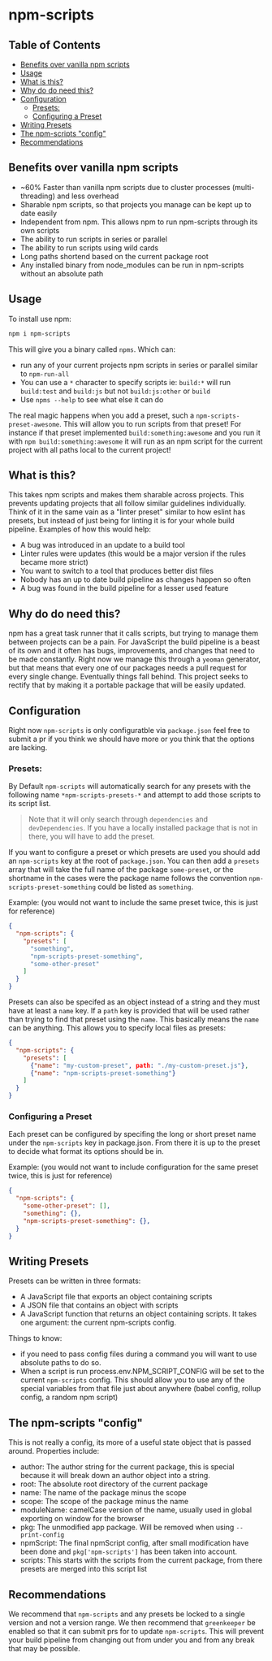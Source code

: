 # npm-scripts

## Table of Contents

* [Benefits over vanilla npm scripts](#benefits-over-vanilla-npm-scripts)
* [Usage](#usage)
* [What is this?](#what-is-this)
* [Why do do need this?](#why-do-do-need-this)
* [Configuration](#configuration)
  * [Presets:](#presets)
  * [Configuring a Preset](#configuring-a-preset)
* [Writing Presets](#writing-presets)
* [The npm-scripts "config"](#the-npm-scripts-config)
* [Recommendations](#recommendations)

## Benefits over vanilla npm scripts

* ~60% Faster than vanilla npm scripts due to cluster processes (multi-threading) and less overhead
* Sharable npm scripts, so that projects you manage can be kept up to date easily
* Independent from npm. This allows npm to run npm-scripts through its own scripts
* The ability to run scripts in series or parallel
* The ability to run scripts using wild cards
* Long paths shortend based on the current package root
* Any installed binary from node_modules can be run in npm-scripts without an absolute path

## Usage

To install use npm:

```bash
npm i npm-scripts
```

This will give you a binary called `npms`. Which can:

* run any of your current projects npm scripts in series or parallel similar to `npm-run-all`
* You can use a `*` character to specify scripts ie: `build:*` will run `build:test` and `build:js` but not `build:js:other` or `build`
* Use `npms --help` to see what else it can do

The real magic happens when you add a preset, such a `npm-scripts-preset-awesome`. This will allow you to run scripts from that preset! For instance if that preset implemented
`build:something:awesome` and you run it with `npm build:something:awesome` it will run as an npm script for the current project with all paths local to the current project!

## What is this?

This takes npm scripts and makes them sharable across projects. This prevents updating projects that all follow similar guidelines individually. Think of it in the same vain as a "linter preset" similar to how eslint has presets, but instead of just being for linting it is for your whole build pipeline. Examples of how this would help:

* A bug was introduced in an update to a build tool
* Linter rules were updates (this would be a major version if the rules became more strict)
* You want to switch to a tool that produces better dist files
* Nobody has an up to date build pipeline as changes happen so often
* A bug was found in the build pipeline for a lesser used feature

## Why do do need this?

npm has a great task runner that it calls scripts, but trying to manage them between projects can be a pain. For JavaScript the build pipeline is a beast of its own and it often has bugs, improvements, and changes that need to be made constantly. Right now we manage this through a `yeoman` generator, but that means that every one of our packages needs a pull request for every single change. Eventually things fall behind. This project seeks to rectify that by making it a portable package that will be easily updated.

## Configuration

Right now `npm-scripts` is only configuratble via `package.json` feel free to submit a pr if you think we should have more or you think that the options are lacking.

### Presets:

By Default `npm-scripts` will automatically search for any presets with the following name `*npm-scripts-presets-*` and attempt to add those scripts to its script list.

> Note that it will only search through `dependencies` and `devDependencies`. If you have a locally installed package that is not in there, you will have to add the preset.

If you want to configure a preset or which presets are used you should add an `npm-scripts` key at the root of `package.json`. You can then add a `presets` array that will take the full name of the package `some-preset`, or the shortname in the cases were the package name follows the convention `npm-scripts-preset-something` could be listed as `something`.

Example: (you would not want to include the same preset twice, this is just for reference)

```json
{
  "npm-scripts": {
    "presets": [
      "something",
      "npm-scripts-preset-something",
      "some-other-preset"
    ]
  }
}
```

Presets can also be specifed as an object instead of a string and they must have at least a `name` key. If a `path` key is provided that will be used rather than trying to find that preset using the `name`. This basically means the `name` can be anything. This allows you to specify local files as presets:

```json
{
  "npm-scripts": {
    "presets": [
      {"name": "my-custom-preset", path: "./my-custom-preset.js"},
      {"name": "npm-scripts-preset-something"}
    ]
  }
}
```

### Configuring a Preset

Each preset can be configured by specifing the long or short preset name under the `npm-scripts` key in package.json. From there it is up to the preset to decide what format its options should be in.

Example: (you would not want to include configuration for the same preset twice, this is just for reference)

```json
{
  "npm-scripts": {
    "some-other-preset": [],
    "something": {},
    "npm-scripts-preset-something": {},
  }
}
```

## Writing Presets

Presets can be written in three formats:

* A JavaScript file that exports an object containing scripts
* A JSON file that contains an object with scripts
* A JavaScript function that returns an object containing scripts. It takes one argument: the current npm-scripts config.

Things to know:

* if you need to pass config files during a command you will want to use absolute paths to do so.
* When a script is run process.env.NPM_SCRIPT_CONFIG will be set to the current `npm-scripts` config. This should allow you to use any of the special variables from that file just about anywhere (babel config, rollup config, a random npm script)

## The npm-scripts "config"

This is not really a config, its more of a useful state object that is passed around. Properties include:

* author: The author string for the current package, this is special because it will break down an author object into a string.
* root: The absolute root directory of the current package
* name: The name of the package minus the scope
* scope: The scope of the package minus the name
* moduleName: camelCase version of the name, usually used in global exporting on window for the browser
* pkg: The unmodified app package. Will be removed when using `--print-config`
* npmScript: The final npmScript config, after small modification have been done and `pkg['npm-scripts']` has been taken into account.
* scripts: This starts with the scripts from the current package, from there presets are merged into this script list

## Recommendations

We recommend that `npm-scripts` and any presets be locked to a single version and not a version range. We then recommend that `greenkeeper` be enabled so that it can submit prs for to update `npm-scripts`. This will prevent your build pipeline from changing out from under you and from any break that may be possible.
